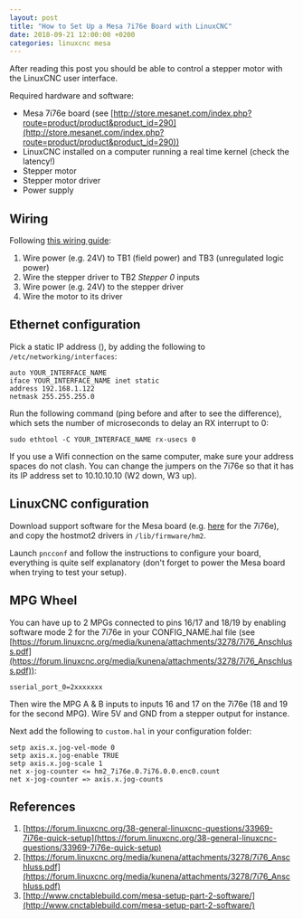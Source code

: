 ```yaml
---
layout: post
title: "How to Set Up a Mesa 7i76e Board with LinuxCNC"
date: 2018-09-21 12:00:00 +0200
categories: linuxcnc mesa
---
```

After reading this post you should be able to control a stepper motor with the LinuxCNC user
interface.

Required hardware and software:
* Mesa 7i76e board (see [http://store.mesanet.com/index.php?route=product/product&product_id=290](http://store.mesanet.com/index.php?route=product/product&product_id=290))
* LinuxCNC installed on a computer running a real time kernel (check the latency!)
* Stepper motor
* Stepper motor driver
* Power supply

## Wiring
Following [this wiring guide](https://forum.linuxcnc.org/media/kunena/attachments/3278/7i76_Anschluss.pdf):
1. Wire power (e.g. 24V) to TB1 (field power) and TB3 (unregulated logic power)
2. Wire the stepper driver to TB2 _Stepper 0_ inputs
3. Wire power (e.g. 24V) to the stepper driver
4. Wire the motor to its driver

## Ethernet configuration
Pick a static IP address (), by adding the following to `/etc/networking/interfaces`:
```
auto YOUR_INTERFACE_NAME
iface YOUR_INTERFACE_NAME inet static
address 192.168.1.122
netmask 255.255.255.0
```

Run the following command (ping before and after to see the difference), which sets the number of microseconds to delay
an RX interrupt to 0:
```
sudo ethtool -C YOUR_INTERFACE_NAME rx-usecs 0
```

If you use a Wifi connection on the same computer, make sure your address spaces do not clash. You can change the jumpers on the
7i76e so that it has its IP address set to 10.10.10.10 (W2 down, W3 up).

## LinuxCNC configuration
Download support software for the Mesa board (e.g. [here](http://www.mesanet.com/software/parallel/7i80.zip) for the 7i76e), and copy the hostmot2 drivers in `/lib/firmware/hm2`.

Launch `pncconf` and follow the instructions to configure your board, everything is quite self explanatory (don't forget
to power the Mesa board when trying to test your setup).

## MPG Wheel
You can have up to 2 MPGs connected to pins 16/17 and 18/19 by enabling software mode 2 for the 7i76e in your CONFIG_NAME.hal file
(see [https://forum.linuxcnc.org/media/kunena/attachments/3278/7i76_Anschluss.pdf](https://forum.linuxcnc.org/media/kunena/attachments/3278/7i76_Anschluss.pdf)):
```
sserial_port_0=2xxxxxxx
```
Then wire the MPG A & B inputs to inputs 16 and 17 on the 7i76e (18 and 19 for the second MPG). Wire 5V and GND from a stepper
output for instance.

Next add the following to `custom.hal` in your configuration folder:
```
setp axis.x.jog-vel-mode 0
setp axis.x.jog-enable TRUE
setp axis.x.jog-scale 1
net x-jog-counter <= hm2_7i76e.0.7i76.0.0.enc0.count
net x-jog-counter => axis.x.jog-counts
```

## References

1. [https://forum.linuxcnc.org/38-general-linuxcnc-questions/33969-7i76e-quick-setup](https://forum.linuxcnc.org/38-general-linuxcnc-questions/33969-7i76e-quick-setup)
1. [https://forum.linuxcnc.org/media/kunena/attachments/3278/7i76_Anschluss.pdf](https://forum.linuxcnc.org/media/kunena/attachments/3278/7i76_Anschluss.pdf)
1. [http://www.cnctablebuild.com/mesa-setup-part-2-software/](http://www.cnctablebuild.com/mesa-setup-part-2-software/)